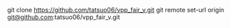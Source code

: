 git clone https://github.com/tatsuo06/vpp_fair_v.git 
git remote set-url origin git@github.com:tatsuo06/vpp_fair_v.git 
